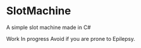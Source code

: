 # SlotMachine
A simple slot machine made in C#

Work In progress
Avoid if you are prone to Epilepsy.
